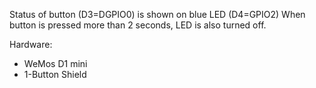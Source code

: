 Status of button (D3=DGPIO0) is shown on blue LED (D4=GPIO2)
When button is pressed more than 2 seconds, LED is also turned off.

Hardware:
* WeMos D1 mini
* 1-Button Shield
